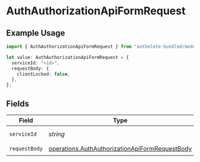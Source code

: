 # AuthAuthorizationApiFormRequest

## Example Usage

```typescript
import { AuthAuthorizationApiFormRequest } from "authelete-bundled/models/operations";

let value: AuthAuthorizationApiFormRequest = {
  serviceId: "<id>",
  requestBody: {
    clientLocked: false,
  },
};
```

## Fields

| Field                                                                                                            | Type                                                                                                             | Required                                                                                                         | Description                                                                                                      |
| ---------------------------------------------------------------------------------------------------------------- | ---------------------------------------------------------------------------------------------------------------- | ---------------------------------------------------------------------------------------------------------------- | ---------------------------------------------------------------------------------------------------------------- |
| `serviceId`                                                                                                      | *string*                                                                                                         | :heavy_check_mark:                                                                                               | A service ID.                                                                                                    |
| `requestBody`                                                                                                    | [operations.AuthAuthorizationApiFormRequestBody](../../models/operations/authauthorizationapiformrequestbody.md) | :heavy_check_mark:                                                                                               | N/A                                                                                                              |